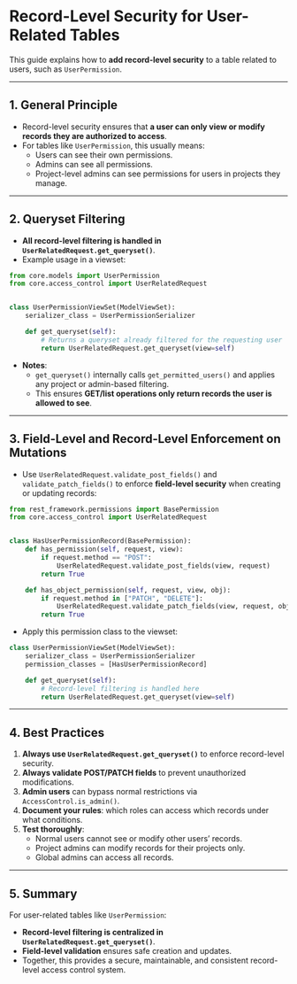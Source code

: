 # Record-Level Security for User-Related Tables

This guide explains how to **add record-level security** to a table related to users, such as `UserPermission`.

---

## 1. General Principle

- Record-level security ensures that **a user can only view or modify records they are authorized to access**.
- For tables like `UserPermission`, this usually means:
    - Users can see their own permissions.
    - Admins can see all permissions.
    - Project-level admins can see permissions for users in projects they manage.

---

## 2. Queryset Filtering

- **All record-level filtering is handled in `UserRelatedRequest.get_queryset()`**.
- Example usage in a viewset:

```python
from core.models import UserPermission
from core.access_control import UserRelatedRequest


class UserPermissionViewSet(ModelViewSet):
    serializer_class = UserPermissionSerializer

    def get_queryset(self):
        # Returns a queryset already filtered for the requesting user
        return UserRelatedRequest.get_queryset(view=self)
```

- **Notes**:
    - `get_queryset()` internally calls `get_permitted_users()` and applies any project or admin-based filtering.
    - This ensures **GET/list operations only return records the user is allowed to see**.

---

## 3. Field-Level and Record-Level Enforcement on Mutations

- Use `UserRelatedRequest.validate_post_fields()` and `validate_patch_fields()` to enforce **field-level security** when creating or updating records:

```python
from rest_framework.permissions import BasePermission
from core.access_control import UserRelatedRequest


class HasUserPermissionRecord(BasePermission):
    def has_permission(self, request, view):
        if request.method == "POST":
            UserRelatedRequest.validate_post_fields(view, request)
        return True

    def has_object_permission(self, request, view, obj):
        if request.method in ["PATCH", "DELETE"]:
            UserRelatedRequest.validate_patch_fields(view, request, obj)
        return True
```

- Apply this permission class to the viewset:

```python
class UserPermissionViewSet(ModelViewSet):
    serializer_class = UserPermissionSerializer
    permission_classes = [HasUserPermissionRecord]

    def get_queryset(self):
        # Record-level filtering is handled here
        return UserRelatedRequest.get_queryset(view=self)
```

---

## 4. Best Practices

1. **Always use `UserRelatedRequest.get_queryset()`** to enforce record-level security.
1. **Always validate POST/PATCH fields** to prevent unauthorized modifications.
1. **Admin users** can bypass normal restrictions via `AccessControl.is_admin()`.
1. **Document your rules**: which roles can access which records under what conditions.
1. **Test thoroughly**:
    - Normal users cannot see or modify other users’ records.
    - Project admins can modify records for their projects only.
    - Global admins can access all records.

---

## 5. Summary

For user-related tables like `UserPermission`:

- **Record-level filtering is centralized in `UserRelatedRequest.get_queryset()`**.
- **Field-level validation** ensures safe creation and updates.
- Together, this provides a secure, maintainable, and consistent record-level access control system.

